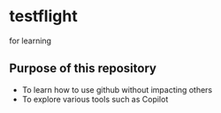 # testflight
for learning
## Purpose of this repository
- To learn how to use github without impacting others
- To explore various tools such as Copilot
